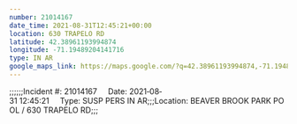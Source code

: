 ```yaml
---
number: 21014167
date_time: 2021-08-31T12:45:21+00:00
location: 630 TRAPELO RD
latitude: 42.38961193994874
longitude: -71.19489204141716
type: IN AR
google_maps_link: https://maps.google.com/?q=42.38961193994874,-71.19489204141716
---
```


;;;;;;Incident #: 21014167     Date: 2021‐08‐31 12:45:21     Type: SUSP PERS IN AR;;;Location: BEAVER BROOK PARK POOL / 630 TRAPELO RD;;;
